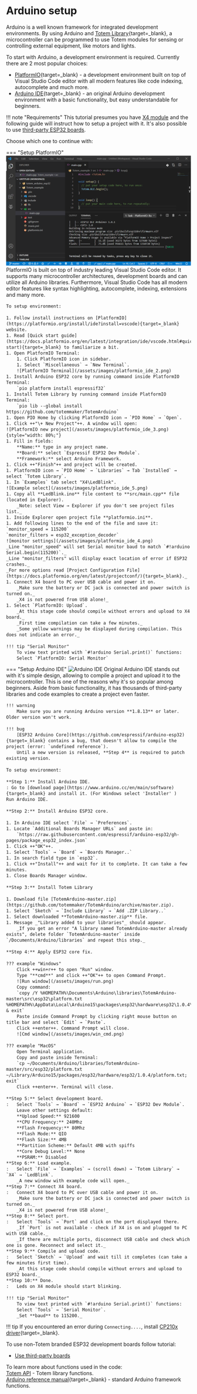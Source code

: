 # Arduino setup

Arduino is a well known framework for integrated development environments. By using Arduino and [Totem Library](https://github.com/totemmaker/TotemArduino){target=_blank}, a microcontroller can be programmed to use Totem modules for sensing or controlling external equipment, like motors and lights.

To start with Arduino, a development environment is required. Currently there are 2 most popular choices:

* [PlatformIO](https://platformio.org){target=_blank} - a development environment built on top of Visual Studio Code editor with all modern features like code indexing, autocomplete and much more.
* [Arduino IDE](https://www.arduino.cc/en/Main/software){target=_blank} - an original Arduino development environment with a basic functionality, but easy understandable for beginners.

!!! note "Requirements"
    This tutorial presumes you have [X4 module](/modules/04) and the following guide will instruct how to setup a project with it. It's also possible to use [third-party ESP32 boards](/tutorials/02.UseThirdParty/).

Choose which one to continue with:

=== "Setup PlatformIO"
    ![PlatformIO](/assets/images/platformio_ide_1.png)
    PlatformIO is built on top of industry leading Visual Studio Code editor. It supports many microcontroller architectures, development boards and can utilize all Arduino libraries. Furthermore, Visual Studio Code has all modern editor features like syntax highlighting, autocomplete, indexing, extensions and many more.

    To setup environment:

    1. Follow install instructions on [PlatformIO](https://platformio.org/install/ide?install=vscode){target=_blank} website.  
    1. Read [Quick start guide](https://docs.platformio.org/en/latest/integration/ide/vscode.html#quick-start){target=_blank} to familiarize a bit.  
    1. Open PlatformIO Terminal:
        1. Click PlatformIO icon in sidebar.  
        1. Select `Miscellaneous` → `New Terminal`.  
        ![PlatformIO Terminal](/assets/images/platformio_ide_2.png)  
    1. Install Arduino ESP32 core by running command inside PlatformIO Terminal:  
        `pio platform install espressif32`  
    1. Install Totem Library by running command inside PlatformIO Terminal:  
        `pio lib --global install https://github.com/totemmaker/TotemArduino`  
    1. Open PIO Home by clicking PlatformIO icon → `PIO Home` → `Open`.  
    1. Click ++"\+ New Project"++. A window will open:  
    ![PlatformIO new project](/assets/images/platformio_ide_3.png){style="width: 80%;"}
    1. Fill in fields:  
        **Name:** type in any project name.  
        **Board:** select `Espressif ESP32 Dev Module`.  
        **Framework:** select Arduino Framework.  
    1. Click ++"Finish"++ and project will be created.  
    1. PlatformIO icon → `PIO Home` → `Libraries` → Tab `Installed` → select `Totem Library`.  
    1. In `Examples` tab select "X4\LedBlink".  
    ![Example select](/assets/images/platformio_ide_5.png)
    1. Copy all **LedBlink.ino** file content to **src/main.cpp** file (located in Explorer).  
        _Note: select View → Explorer if you don't see project files list._  
    1. Inside Explorer open project file **platformio.ini**.
    1. Add following lines to the end of the file and save it:  
    `monitor_speed = 115200`  
    `monitor_filters = esp32_exception_decoder`  
    ![monitor settings](/assets/images/platformio_ide_4.png)
    _Line "monitor_speed" will set Serial monitor baud to match `#!arduino Serial.begin(115200)`._  
    _Line "monitor_filters" will display exact location of error if ESP32 crashes._   
    _For more options read [Project Configuration File](https://docs.platformio.org/en/latest/projectconf/){target=_blank}._  
    1. Connect X4 board to PC over USB cable and power it on.  
        _Make sure the battery or DC jack is connected and power switch is turned on._  
        _X4 is not powered from USB alone!_  
    1. Select `PlatformIO: Upload`.  
        _At this stage code should compile without errors and upload to X4 board._  
        _First time compilation can take a few minutes._
        _Some yellow warnings may be displayed during compilation. This does not indicate an error._

    !!! tip "Serial Monitor"
        To view text printed with `#!arduino Serial.print()` functions:  
        Select `PlatformIO: Serial Monitor`

=== "Setup Arduino IDE"
    ![Arduino IDE](/assets/images/arduino_ide_1.png)
    Original Arduino IDE stands out with it's simple design, allowing to compile a project and upload it to the microcontroller. This is one of the reasons why it's so popular among beginners. Aside from basic functionality, it has thousands of third-party libraries and code examples to create a project even faster.

    !!! warning
        Make sure you are running Arduino version **1.8.13** or later. Older version won't work.
    
    !!! bug
        [ESP32 Arduino Core](https://github.com/espressif/arduino-esp32){target=_blank} contains a bug, that doesn't allow to compile the project (error: `undefined reference`).  
        Until a new version is released, **Step 4** is required to patch existing version.

    To setup environment:

    **Step 1:** Install Arduino IDE.  
    : Go to [download page](https://www.arduino.cc/en/main/software){target=_blank} and install it. (For Windows select 'Installer' )  
    Run Arduino IDE.

    **Step 2:** Install Arduino ESP32 core.  

    1. In Arduino IDE select `File` → `Preferences`.  
    1. Locate `Additional Boards Manager URLs` and paste in:  
        `https://raw.githubusercontent.com/espressif/arduino-esp32/gh-pages/package_esp32_index.json`  
    1. Click ++"OK"++.  
    1. Select `Tools` → `Board` → `Boards Manager..`  
    1. In search field type in `esp32`.  
    1. Click ++"Install"++ and wait for it to complete. It can take a few minutes.  
    1. Close Boards Manager window.  

    **Step 3:** Install Totem Library
    
    1. Download file [TotemArduino-master.zip](https://github.com/totemmaker/TotemArduino/archive/master.zip).  
    1. Select `Sketch` → `Include Library` → `Add .ZIP Library..`  
    1. Select downloaded **TotemArduino-master.zip** file.  
    1. Message _"Library added to your libraries"_ should appear.  
        _If you get an error "A library named TotemArduino-master already exists", delete folder `TotemArduino-master` inside `/Documents/Arduino/libraries` and repeat this step._

    **Step 4:** Apply ESP32 core fix.  
    
    ??? example "Windows"
        Click ++win+r++ to open "Run" window.  
        Type "**cmd**" and click ++"OK"++ to open Command Prompt.   
        ![Run window](/assets/images/run.png)  
        Copy command:   
        `copy /Y %HOMEPATH%\Documents\Arduino\libraries\TotemArduino-master\src\esp32\platform.txt %HOMEPATH%\AppData\Local\Arduino15\packages\esp32\hardware\esp32\1.0.4\platform.txt & exit`  
        Paste inside Command Prompt by clicking right mouse button on title bar and select `Edit` → `Paste`.  
        Click ++enter++. Command Prompt will close.
        ![Cmd window](/assets/images/win_cmd.png)  

    ??? example "MacOS"
        Open Terminal application.  
        Copy and paste inside Terminal:  
        `cp ~/Documents/Arduino/libraries/TotemArduino-master/src/esp32/platform.txt ~/Library/Arduino15/packages/esp32/hardware/esp32/1.0.4/platform.txt; exit`  
        Click ++enter++. Terminal will close.  

    **Step 5:** Select development board.  
    :   Select `Tools` → `Board` → `ESP32 Arduino` → `ESP32 Dev Module`.  
        Leave other settings default:  
        **Upload Speed:** 921600  
        **CPU Frequency:** 240Mhz  
        **Flash Frequency:** 80Mhz  
        **Flash Mode:** QIO  
        **Flash Size:** 4MB  
        **Partition Scheme:** Default 4MB with spiffs  
        **Core Debug Level:** None  
        **PSRAM:** Disabled  
    **Step 6:** Load example.  
    :   Select `File` → `Examples` → (scroll down) → `Totem Library` → `X4` → `LedBlink`.  
        _A new window with example code will open._  
    **Step 7:** Connect X4 board.  
    :   Connect X4 board to PC over USB cable and power it on.  
        _Make sure the battery or DC jack is connected and power switch is turned on._  
        _X4 is not powered from USB alone!_  
    **Step 8:** Select port.  
    :   Select `Tools` → `Port` and click on the port displayed there.  
        _If `Port` is not available - check if X4 is on and plugged to PC with USB cable._  
        _If there are multiple ports, disconnect USB cable and check which one is gone. Reconnect and select it._  
    **Step 9:** Compile and upload code.  
    :   Select `Sketch` → `Upload` and wait till it completes (can take a few minutes first time).  
        _At this stage code should compile without errors and upload to ESP32 board._  
    **Step 10:** Done.  
    :   Leds on X4 module should start blinking.

    !!! tip "Serial Monitor"
        To view text printed with `#!arduino Serial.print()` functions:  
        Select `Tools` → `Serial Monitor`.  
        _Set **baud** to 115200._

!!! tip
    If you encountered an error during `Connecting....`, install [CP210x driver](https://www.silabs.com/products/development-tools/software/usb-to-uart-bridge-vcp-drivers){target=_blank}.

To use non-Totem branded ESP32 development boards follow tutorial:

* [Use third-party boards](/tutorials/02.UseThirdParty)

To learn more about functions used in the code:  
[Totem API](/API) - Totem library functions.  
[Arduino reference manual](https://www.arduino.cc/reference/en/){target=_blank} - standard Arduino framework functions.  
